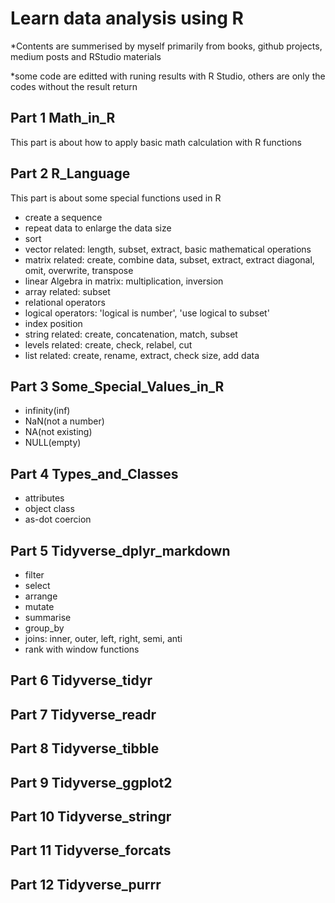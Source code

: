 # Learn data analysis using R

*Contents are summerised by myself primarily from books, github projects, medium posts and RStudio materials

*some code are editted with runing results with R Studio, others are only the codes without the result return


## Part 1 Math_in_R

This part is about how to apply basic math calculation with R functions

## Part 2 R_Language

This part is about some special functions used in R
- create a sequence
- repeat data to enlarge the data size
- sort
- vector related: length, subset, extract, basic mathematical operations
- matrix related: create, combine data, subset, extract, extract diagonal, omit, overwrite, transpose
- linear Algebra in matrix: multiplication, inversion
- array related: subset
- relational operators
- logical operators: 'logical is number', 'use logical to subset'
- index position
- string related: create, concatenation, match, subset
- levels related: create, check, relabel, cut
- list related: create, rename, extract, check size, add data

## Part 3 Some_Special_Values_in_R

- infinity(inf)
- NaN(not a number)
- NA(not existing)
- NULL(empty)

## Part 4 Types_and_Classes

- attributes
- object class
- as-dot coercion

## Part 5 Tidyverse_dplyr_markdown

- filter
- select
- arrange
- mutate
- summarise
- group_by
- joins: inner, outer, left, right, semi, anti
- rank with window functions

## Part 6 Tidyverse_tidyr

## Part 7 Tidyverse_readr

## Part 8 Tidyverse_tibble

## Part 9 Tidyverse_ggplot2

## Part 10 Tidyverse_stringr

## Part 11 Tidyverse_forcats

## Part 12 Tidyverse_purrr

